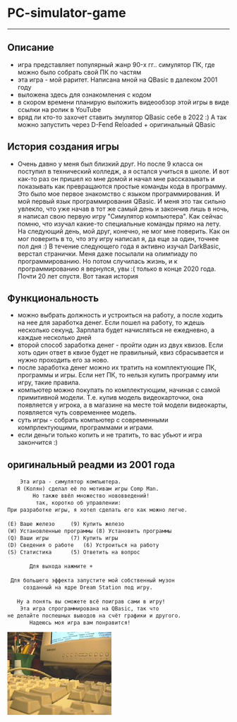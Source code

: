# PC-simulator-game
***
<!-- [ссылка на gh-pages](https://nikolaymishaev.github.io/Stacking-game/index.html) -->

## Описание 
- игра представляет популярный жанр 90-x гг.. симулятор ПК, где можно было собрать свой ПК по частям
- эта игра - мой раритет. Написана мной на QBasic в далеком 2001 году
- выложена здесь для ознакомления с кодом
- в скором времени планирую выложить видеообзор этой игры в виде ссылки на ролик в YouTube
- вряд ли кто-то захочет ставить эмулятор QBasic себе в 2022 :) А так можно запустить через D-Fend Reloaded + оригинальный QBasic

## История создания игры
- Очень давно у меня был близкий друг. Но после 9 класса он поступил в технический колледж, а я остался учиться в школе. И вот как-то раз он пришел ко мне домой и начал мне рассказывать и показывать как превращаются простые команды кода в программу. Это было мое первое знакомство с языком программирования. И мой первый язык программирования QBasic. И меня это так сильно увлекло, что уже начав в тот же самый день и закончив лишь в ночь, я написал свою первую игру "Симулятор компьютера". Как сейчас помню, что изучал какие-то специальные команды прямо на лету. На следующий день, мой друг, конечно, не мог мне поверить. Как он мог поверить в то, что эту игру написал я, да еще за один, точнее пол дня :) В течение следующего года я активно изучал DarkBasic, верстал странички. Меня даже посылали на олимпиаду по программированию. Но потом случилась жизнь, и к программированию я вернулся, увы :( только в конце 2020 года. Почти 20 лет спустя. Вот такая история

## Функциональность
- можно выбрать должность и устроиться на работу, а после ходить на нее для заработка денег. Если пошел на работу, то ждешь несколько секунд. Зарплата будет начисляться не ежедневно, а каждые несколько дней
- второй способ заработка денег - пройти один из двух квизов. Если хоть один ответ в квизе будет не правильный, квиз сбрасывается и нужно проходить его за ново.
- после заработка денег можно их тратить на комплектующие ПК, программы и игры. Если нет ПК, то нельзя купить программу или игру, такие правила.
- компьютер можно покупать по комплектующим, начиная с самой примитивной модели. Т.е. купив модель видеокарточки, она появляется у игрока, а в магазине на месте той модели видеокарты, появляется чуть современнее модель.
- суть игры - собрать компьютер с современными компрлектующими, программами и играми.
- если деньги только копить и не тратить, то вас убьют и игра закончится :)

## оригинальный реадми из 2001 года

		Эта игра - симулятор компьютера.
       Я (Колян) сделал её по мотивам игры Comp Man.
            Но также ввёл множество нововведений!
	         так, коротко об управлении:
  	При разработке игры, я хотел сделать его как можно легче.

	(E)	Ваше железо		(9)	Купить железо		
	(W)	Установленные программы	(8)	Установить программы	
	(Q)	Ваши игры		(7)	Купить игры		
	(D)	Сведения о работе	(6)	Устроиться на работу	
	(S)	Статистика		(5)	Ответить на вопрос	

		   Для выхода нажмите +

     Для большего эффекта запустите мой собственный музон
         созданный на ядре Dream Station под игру.

       Ну а понять вы сможете всё поиграв сами в игру!
        Эта игра спрограммирована на QBasic, так что
   	не делайте поспешных выводов на счёт графики и другого.
	       Надеюсь моя игра вам понравится!

![Симулятор ПК](https://github.com/NikolayMishaev/pc-simulator-game/raw/master/pc-image.jpg)
